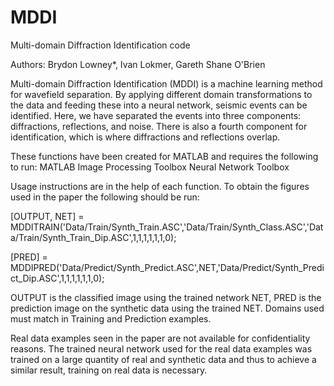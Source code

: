 # MDDI
Multi-domain Diffraction Identification code 

Authors: Brydon Lowney*, Ivan Lokmer, Gareth Shane O'Brien

Multi-domain Diffraction Identification (MDDI) is a machine learning method for wavefield separation. 
By applying different domain transformations to the data and feeding these into a neural network, seismic events can be identified. 
Here, we have separated the events into three components: diffractions, reflections, and noise. 
There is also a fourth component for identification, which is where diffractions and reflections overlap. 

These functions have been created for MATLAB and requires the following to run:
MATLAB
Image Processing Toolbox 
Neural Network Toolbox

Usage instructions are in the help of each function. To obtain the figures used in the paper the following should be run:

[OUTPUT, NET] = MDDITRAIN('Data/Train/Synth_Train.ASC','Data/Train/Synth_Class.ASC','Data/Train/Synth_Train_Dip.ASC',1,1,1,1,1,1,0);

[PRED] = MDDIPRED('Data/Predict/Synth_Predict.ASC',NET,'Data/Predict/Synth_Predict_Dip.ASC',1,1,1,1,1,1,0);

OUTPUT is the classified image using the trained network NET, PRED is the prediction image on the synthetic data using the trained NET.
Domains used must match in Training and Prediction examples. 

Real data examples seen in the paper are not available for confidentiality reasons.
The trained neural network used for the real data examples was trained on a large quantity of real and synthetic data and thus to achieve
a similar result, training on real data is necessary. 
